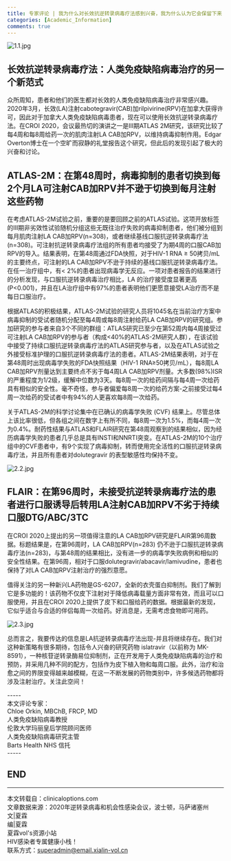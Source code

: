 ```yaml
---
title: 专家评论 | 我为什么对长效抗逆转录病毒疗法感到兴奋，我为什么认为它会保留下来！
categories: [Academic_Information]
comments: true
---
```


![1.1.jpg](https://i.loli.net/2020/12/24/MImQP5xfpdvET6z.jpg)

## 长效抗逆转录病毒疗法：人类免疫缺陷病毒治疗的另一个新范式
众所周知，患者和他们的医生都对长效的人类免疫缺陷病毒治疗非常感兴趣。2020年3月，长效(LA)注射cabotegravir(CAB)加rilpivirine(RPV)在加拿大获得许可，因此对于加拿大人类免疫缺陷病毒患者，现在可以使用长效抗逆转录病毒疗法。在CROI 2020，会议最热切的演讲之一是III期ATLAS 2M研究，该研究比较了每4周和每8周给药一次的肌肉注射LA CAB加RPV，以维持病毒抑制作用。Edgar Overton博士在一个空旷而寂静的礼堂报告这个研究，但此后的发现引起了极大的兴奋和讨论。

## ATLAS-2M：在第48周时，病毒抑制的患者切换到每2个月LA可注射CAB加RPV并不逊于切换到每月注射这些药物
在考虑ATLAS-2M试验之前，重要的是要回顾之前的ATLAS试验。这项开放标签的III期非劣效性试验随机分组这些无既往治疗失败的病毒抑制患者，他们被分组到每月肌肉注射LA CAB加RPV(n=308)，或者继续基线口服抗逆转录病毒疗法(n=308)。可注射抗逆转录病毒疗法组的所有患者均接受了为期4周的口服CAB加RPV的导入。结果表明，在第48周通过FDA快照，对于HIV-1 RNA ≥ 50拷贝/mL 的主要终点，可注射的LA CAB加RPV不逊于持续的基线口服抗逆转录病毒疗法。在任一治疗组中，有< 2%的患者出现病毒学无反应。一项对患者报告的结果进行的分析发现，与口服抗逆转录病毒治疗相比，LA 的治疗接受度显著更高 (P<0.001)，并且在LA治疗组中有97%的患者表明他们更愿意接受LA治疗而不是每日口服治疗。

根据ATLAS的积极结果，ATLAS-2M试验的研究人员将1045名在当前治疗方案中病毒抑制的受试者随机分配至每4周或每8周注射给药LA CAB加RPV的研究组。参加研究的参与者来自3个不同的群组：ATLAS研究已至少在第52周内每4周接受过可注射LA CAB加RPV的参与者（构成<40%的ATLAS-2M研究人群），在该试验中接受了持续口服抗逆转录病毒疗法的ATLAS研究参与者，以及在ATLAS试验之外接受标准护理的口服抗逆转录病毒疗法的患者。ATLAS-2M结果表明，对于在第48周时出现病毒学失败的FDA快照结果（HIV-1 RNA≥50拷贝/mL），每8周LA CAB加RPV剂量达到主要终点不劣于每4周LA CAB加RPV剂量。大多数(98%)ISR的严重程度为1/2级，缓解中位数为3天。每8周一次的给药间隔与每4周一次给药具有相似的安全性。毫不奇怪，参与者偏爱每8周一次的给药方案-之前接受过每4周一次给药的受试者中有94%的人更喜欢每8周一次给药。

关于ATLAS-2M的科学讨论集中在已确认的病毒学失败 (CVF) 结果上。尽管总体上该比率很低，但各组之间在数字上有所不同，每8周一次为1.5%，而每4周一次为0.4%。耐药性结果与ATLAS和FLAIR研究在第48周观察到的结果相似，因为经历病毒学失败的患者几乎总是具有INSTI和NNRTI突变。在ATLAS-2M的10个治疗组中的CVF患者中，有9个实现了病毒抑制，转而使用完全活性的口服抗逆转录病毒疗法，并且所有患者对dolutegravir 的表型敏感性均保持不变。

![2.2.jpg](https://i.loli.net/2020/12/24/bUGhJXOlSNCpA8W.jpg)

## FLAIR：在第96周时，未接受抗逆转录病毒疗法的患者进行口服诱导后转用LA注射CAB加RPV不劣于持续口服DTG/ABC/3TC
在CROI 2020上提出的另一项值得注意的LA CAB加RPV研究是FLAIR第96周数据。标题结果是，在第96周时，LA CAB加RPV(n=283) 仍不逊于口服抗逆转录病毒疗法(n=283)，与第48周的结果相比，没有进一步的病毒学失败病例和相似的安全性结果。在第96周，相对于口服dolutegravir/abacavir/lamivudine，患者也保持了对LA CAB加RPV注射治疗的强烈意愿。

值得关注的另一种新兴LA药物是GS-6207，全新的衣壳蛋白抑制剂。我们了解到它是多功能的！该药物不仅皮下注射对于降低病毒载量方面非常有效，而且可以口服使用，并且在CROI 2020上提供了皮下和口服给药的数据。根据最新的发现，它似乎适合与合适的伴侣每周一次给药。好消息是，无需考虑食物即可用药。

![2.3.jpg](https://i.loli.net/2020/12/24/RmXIZET8rGMOSjV.jpg)

总而言之，我要传达的信息是LA抗逆转录病毒疗法出现-并且将继续存在。我们对这种新策略有很多期待，包括令人兴奋的研究药物 islatravir（以前称为 MK-8591），一种核苷逆转录酶易位抑制剂，正在开发用于人类免疫缺陷病毒的治疗和预防，并采用几种不同的配方，包括作为皮下植入物和每周口服。此外，治疗和治愈之间的界限变得越来越模糊，在这一不断发展的药物类别中，许多候选药物都将涉及注射治疗。关注此空间！

-----<br>
本文评论专家：<br>
Chloe Orkin, MBChB, FRCP, MD<br>
人类免疫缺陷病毒教授<br>
伦敦大学玛丽皇后学院顾问医师<br>
人类免疫缺陷病毒研究主管<br>
Barts Health NHS 信托<br>
-----<br>

END<br>
---

---
本文转载自：clinicaloptions.com<br>
文章数据来源：2020年逆转录病毒和机会性感染会议，波士顿，马萨诸塞州<br>
文|夏霖<br>
编|夏霖<br>
夏霖vol's资源小站<br>
HIV感染者专属健康小栈！<br>
联系方式：superadmin@email.xialin-vol.cn
